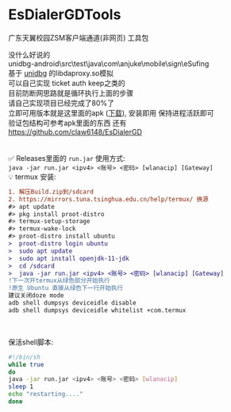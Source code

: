 # EsDialerGDTools
广东天翼校园ZSM客户端通道(非网页) 工具包

没什么好说的<br>
unidbg-android\src\test\java\com\anjuke\mobile\sign\eSufing<br>
基于 [unidbg](https://github.com/zhkl0228/unidbg) 的libdaproxy.so模拟<br>
可以自己实现 ticket auth keep之类的<br>
目前防断网思路就是循环执行上面的步骤<br>
请自己实现项目已经完成了80%了<br>
立即可用版本就是这里面的apk ([下载](https://hub.fastgit.xyz/githuu5y5u/EsDialerGDTools/releases/download/1.0/_2.3.2075.21070101.apk)), 安装即用 保持进程活跃即可<br>
验证包结构可参考apk里面的东西 还有 https://github.com/claw6148/EsDialerGD
<br><br>
<br>
✅ Releases里面的 ```run.jar``` 使用方式:<br>
```java -jar run.jar <ipv4> <账号> <密码> [wlanacip] [Gateway]```<br>
💡 termux 安装:<br>
  ```diff
  1. 解压Build.zip到/sdcard
  2. https://mirrors.tuna.tsinghua.edu.cn/help/termux/ 换源
  #> apt update
  #> pkg install proot-distro
  #> termux-setup-storage
  #> termux-wake-lock
  #> proot-distro install ubuntu
  >  proot-distro login ubuntu
  >  sudo apt update
  >  sudo apt install openjdk-11-jdk
  >  cd /sdcard
  >  java -jar run.jar <ipv4> <账号> <密码> [wlanacip] [Gateway]
  !下一次开termux从绿色部分开始执行
  !原生 Ubuntu 直接从绿色下一行开始执行
  建议关闭doze mode
  adb shell dumpsys deviceidle disable
  adb shell dumpsys deviceidle whitelist +com.termux
  ```
  <br>

  保活shell脚本:
  ```bash
  #!/bin/sh
while true
do
  java -jar run.jar <ipv4> <账号> <密码> [wlanacip]
  sleep 1
  echo "restarting...."
done
  ```
